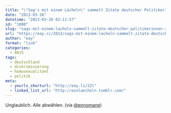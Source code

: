 ```yaml
---
title: "\"Sag's mit einem Lächeln\" sammelt Zitate deutscher PolitikerInnen zum Thema Gleichstellung homosexueller Lebensgemeinschaften"
date: "2013-03-26"
datetime: "2013-03-26 02:11:57"
id: "1080"
slug: "sags-mit-einem-lacheln-sammelt-zitate-deutscher-politikerinnen-zum-thema-gleichstellung-homosexueller-lebensgemeinschaften"
url: "https://eay.cc/2013/sags-mit-einem-lacheln-sammelt-zitate-deutscher-politikerinnen-zum-thema-gleichstellung-homosexueller-lebensgemeinschaften/"
author: "eay"
format: "link"
categories:
  - 0815
tags:
  - deutschland
  - diskriminierung
  - homosexualitaet
  - politik
meta:
  - yourls_shorturl: "http://eay.li/22l"
  - linked_list_url: "http://einlaecheln.tumblr.com/"
---
```


Unglaublich. Alle abwählen. (via [@ennomane](https://posts.app.net/4193780))
